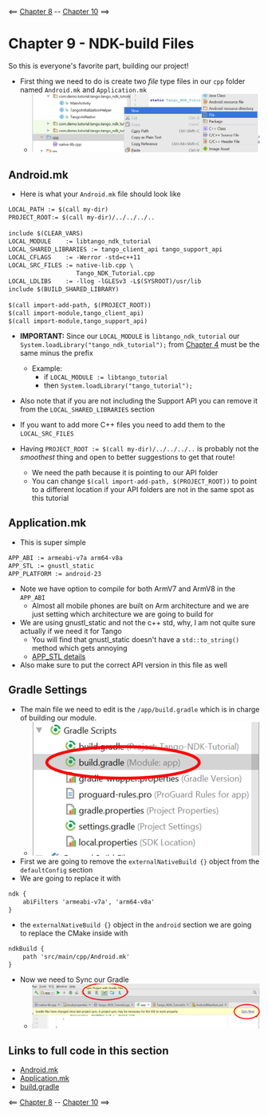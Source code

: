 <== [Chapter 8](./Chapter_08.md) -- [Chapter 10](./Chapter_10.md) ==>

# Chapter 9 - NDK-build Files
So this is everyone's favorite part, building our project!

* First thing we need to do is create two *file* type files in our `cpp` folder named `Android.mk` and `Application.mk`
    * ![NDK Build File Add](../Images/NDK_Build_File_Add.png)

## Android.mk
* Here is what your `Android.mk` file should look like
```
LOCAL_PATH := $(call my-dir)
PROJECT_ROOT:= $(call my-dir)/../../../..

include $(CLEAR_VARS)
LOCAL_MODULE    := libtango_ndk_tutorial
LOCAL_SHARED_LIBRARIES := tango_client_api tango_support_api
LOCAL_CFLAGS    := -Werror -std=c++11
LOCAL_SRC_FILES := native-lib.cpp \
                   Tango_NDK_Tutorial.cpp
LOCAL_LDLIBS    := -llog -lGLESv3 -L$(SYSROOT)/usr/lib
include $(BUILD_SHARED_LIBRARY)

$(call import-add-path, $(PROJECT_ROOT))
$(call import-module,tango_client_api)
$(call import-module,tango_support_api)
```
* **IMPORTANT:** Since our `LOCAL_MODULE` is `libtango_ndk_tutorial` our `System.loadLibrary("tango_ndk_tutorial");` from [Chapter 4](./Chapter_04.md) must be the same minus the prefix
    * Example:
        * if `LOCAL_MODULE := libtango_tutorial`
        * then `System.loadLibrary("tango_tutorial");`
        
* Also note that if you are not including the Support API you can remove it from the `LOCAL_SHARED_LIBRARIES` section
* If you want to add more C++ files you need to add them to the `LOCAL_SRC_FILES`
* Having `PROJECT_ROOT := $(call my-dir)/../../../..` is probably not the *smoothest* thing and open to better suggestions to get that route!
	* We need the path because it is pointing to our API folder
	* You can change `$(call import-add-path, $(PROJECT_ROOT))` to point to a different location if your API folders are not in the same spot as this tutorial

## Application.mk
* This is super simple
```
APP_ABI := armeabi-v7a arm64-v8a
APP_STL := gnustl_static
APP_PLATFORM := android-23
```
* Note we have option to compile for both ArmV7 and ArmV8 in the `APP_ABI`
	* Almost all mobile phones are built on Arm architecture and we are just setting which architecture we are going to build for
* We are using gnustl_static and not the c++ std, why, I am not quite sure actually if we need it for Tango
	* You will find that gnustl_static doesn't have a `std::to_string()` method which gets annoying
	* [APP_STL details](https://developer.android.com/ndk/guides/cpp-support.html)
* Also make sure to put the correct API version in this file as well

## Gradle Settings
* The main file we need to edit is the `/app/build.gradle` which is in charge of building our module.
    * ![Build Gradle File](../Images/Build_Gradle_File.png)
* First we are going to remove the `externalNativeBuild {}` object from the `defaultConfig` section
* We are going to replace it with
```
ndk {
    abiFilters 'armeabi-v7a', 'arm64-v8a'
}
```
* the `externalNativeBuild {}` object in the `android` section we are going to replace the CMake inside with
```
ndkBuild {
    path 'src/main/cpp/Android.mk'
}
```
* Now we need to Sync our Gradle
    * ![Sync Gradle GUI](../Images/Sync_Gradle.png)
    
## Links to full code in this section
* [Android.mk](../Sample_Code/Tango-NDK-Tutorial/app/src/main/cpp/Android.mk)
* [Application.mk](../Sample_Code/Tango-NDK-Tutorial/app/src/main/cpp/Application.mk)
* [build.gradle](../Sample_Code/Tango-NDK-Tutorial/app/build.gradle)


<== [Chapter 8](./Chapter_08.md) -- [Chapter 10](./Chapter_10.md) ==>